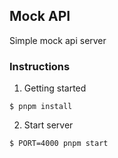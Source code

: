 ## Mock API

Simple mock api server

### Instructions

1. Getting started

```
$ pnpm install
```

2. Start server

```
$ PORT=4000 pnpm start
```
